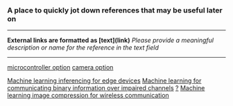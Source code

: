 ### A place to quickly jot down references that may be useful later on

---

**External links are formatted as \[text](link)**
*Please provide a meaningful description or name for the reference in the text field*

---

[microcontroller option](https://media.digikey.com/pdf/Data%20Sheets/DFRobot%20PDFs/DFR0602_Web.pdf)
[camera option](https://www.uctronics.com/download/cam_module/OV2640DS.pdf?srsltid=AfmBOop8j1vchErrBcnNDbQdWC42YxQFzPzuLRD8PNZ1uuMLsSHtSDq9)

[Machine learning inferencing for edge devices](https://pytorch.org/executorch/stable/index.html)
[Machine learning for communicating binary information over impaired channels](https://arxiv.org/abs/1608.06409)
[?](https://ieeexplore.ieee.org/stamp/stamp.jsp?tp=&arnumber=9446711)
[Machine learning image compression for wireless communication](https://arxiv.org/abs/2411.10650v1)

